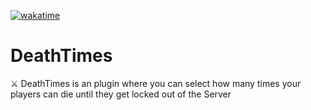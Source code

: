 [![wakatime](https://wakatime.com/badge/github/RedstonecraftHD/DeathTimes.svg)](https://wakatime.com/badge/github/RedstonecraftHD/DeathTimes)
# DeathTimes
⚔ DeathTimes is an plugin where you can select how many times your players can die until they get locked out of the Server
